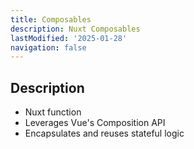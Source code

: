 ```yaml
---
title: Composables
description: Nuxt Composables
lastModified: '2025-01-28'
navigation: false
---
```


## Description

- Nuxt function
- Leverages Vue's Composition API
- Encapsulates and reuses stateful logic
